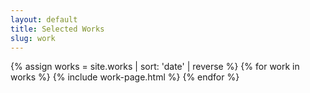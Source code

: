 ```yaml
---
layout: default
title: Selected Works
slug: work
---
```


<section class="post-list">
<!-- Jekylls collections cannot do sorting in the include statement, need to assign ahead of time  -->
{% assign works = site.works | sort: 'date' | reverse %}
  {% for work in works   %}
    {% include work-page.html %}
  {% endfor %}
</section>
